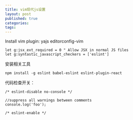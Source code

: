 ```yaml
---
title: vim现代js设置
layout: post
published: true
categories: 
tags: 
---
```


Install vim plugin: yajs editorconfig-vim

```
let g:jsx_ext_required = 0 " Allow JSX in normal JS files
let g:syntastic_javascript_checkers = ['eslint']
```

安装相关工具

```
npm install -g eslint babel-eslint eslint-plugin-react
```

代码检查开关：

```
/* eslint-disable no-console */

//suppress all warnings between comments
console.log('foo');

/* eslint-enable */
```


